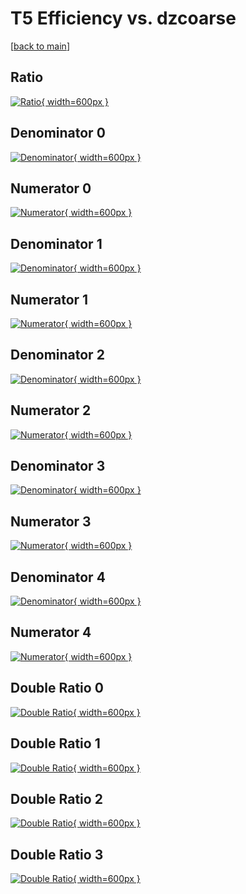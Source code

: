 # T5 Efficiency vs. dzcoarse

[[back to main](./)]



## Ratio

[![Ratio](../mtv/var/T5_loweta_11_0_eff_dzcoarse.png){ width=600px }](../mtv/var/T5_loweta_11_0_eff_dzcoarse.pdf)

## Denominator 0

[![Denominator](../mtv/den/T5_loweta_11_0_eff_dzcoarse_den0.png){ width=600px }](../mtv/den/T5_loweta_11_0_eff_dzcoarse_den0.pdf)

## Numerator 0

[![Numerator](../mtv/num/T5_loweta_11_0_eff_dzcoarse_num0.png){ width=600px }](../mtv/num/T5_loweta_11_0_eff_dzcoarse_num0.pdf)

## Denominator 1

[![Denominator](../mtv/den/T5_loweta_11_0_eff_dzcoarse_den1.png){ width=600px }](../mtv/den/T5_loweta_11_0_eff_dzcoarse_den1.pdf)

## Numerator 1

[![Numerator](../mtv/num/T5_loweta_11_0_eff_dzcoarse_num1.png){ width=600px }](../mtv/num/T5_loweta_11_0_eff_dzcoarse_num1.pdf)

## Denominator 2

[![Denominator](../mtv/den/T5_loweta_11_0_eff_dzcoarse_den2.png){ width=600px }](../mtv/den/T5_loweta_11_0_eff_dzcoarse_den2.pdf)

## Numerator 2

[![Numerator](../mtv/num/T5_loweta_11_0_eff_dzcoarse_num2.png){ width=600px }](../mtv/num/T5_loweta_11_0_eff_dzcoarse_num2.pdf)

## Denominator 3

[![Denominator](../mtv/den/T5_loweta_11_0_eff_dzcoarse_den3.png){ width=600px }](../mtv/den/T5_loweta_11_0_eff_dzcoarse_den3.pdf)

## Numerator 3

[![Numerator](../mtv/num/T5_loweta_11_0_eff_dzcoarse_num3.png){ width=600px }](../mtv/num/T5_loweta_11_0_eff_dzcoarse_num3.pdf)

## Denominator 4

[![Denominator](../mtv/den/T5_loweta_11_0_eff_dzcoarse_den4.png){ width=600px }](../mtv/den/T5_loweta_11_0_eff_dzcoarse_den4.pdf)

## Numerator 4

[![Numerator](../mtv/num/T5_loweta_11_0_eff_dzcoarse_num4.png){ width=600px }](../mtv/num/T5_loweta_11_0_eff_dzcoarse_num4.pdf)

## Double Ratio 0

[![Double Ratio](../mtv/ratio/T5_loweta_11_0_eff_dzcoarse_ratio0.png){ width=600px }](../mtv/ratio/T5_loweta_11_0_eff_dzcoarse_ratio0.pdf)

## Double Ratio 1

[![Double Ratio](../mtv/ratio/T5_loweta_11_0_eff_dzcoarse_ratio1.png){ width=600px }](../mtv/ratio/T5_loweta_11_0_eff_dzcoarse_ratio1.pdf)

## Double Ratio 2

[![Double Ratio](../mtv/ratio/T5_loweta_11_0_eff_dzcoarse_ratio2.png){ width=600px }](../mtv/ratio/T5_loweta_11_0_eff_dzcoarse_ratio2.pdf)

## Double Ratio 3

[![Double Ratio](../mtv/ratio/T5_loweta_11_0_eff_dzcoarse_ratio3.png){ width=600px }](../mtv/ratio/T5_loweta_11_0_eff_dzcoarse_ratio3.pdf)

